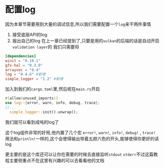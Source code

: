 # 配置log

因为本章节需要用到大量的调试信息,所以我们需要配置一个```log```来干两件事情
1. 接受底层API的log
2. 报出自己的log
在上一章已经提到了,只要是用的```vulkan```的后端的话是自动开启```validation layer```的
我们只需要将
```toml
[dependencies]
winit = "0.19.1"
gfx-hal = "0.3.0"
arrayvec = "0.4"
log = "0.4.6" #新增
simple_logger = "1.2" #新增
```
加入到我们的```cargo.toml```里,然后呢在```main.rs```开启
```rust
#[allow(unused_imports)]
use log::{error, warn, info, debug, trace};
//...
  simple_logger::init().unwrap();
```
我们就可以看到成吨的log了

这个log组件非常的好用,他内置了几个宏
```error!```, ```warn!```, ```info!```, ```debug!``` , ```trace!```
用法和```println!```一样的,这个会使得输出带着五颜六色的开头,能够使得你更好的读log

更主要的是这个库还可以让你在需要的时候去直接监听```stdout``` ```stderr```不过这篇教程主要侧重点不在这里有兴趣的可以去看看他的文档
